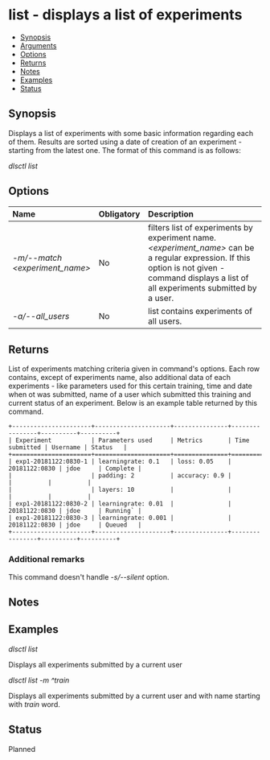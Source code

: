 # list - displays a list of experiments

- [Synopsis](#synopsis)  
- [Arguments](#arguments)  
- [Options](#options)
- [Returns](#returns)
- [Notes](#notes)  
- [Examples](#examples)  
- [Status](#status)

## Synopsis

Displays a list of experiments with some basic information regarding each of them. Results are
sorted using a date of creation of an experiment - starting from the latest one. The format of this command is as follows:  

_dlsctl list <options>_  


## Options

| Name | Obligatory | Description | 
|:--- |:--- |:--- |
|_-m/--match<br> <experiment_name>_ | No | filters list of experiments by experiment name. _<experiment_name>_ can be a regular expression. If this option is not given - command displays a list of all experiments submitted by a user. |
|_-a/--all_users_| No | list contains experiments of all users.|


## Returns

List of experiments matching criteria given in command's options. Each row contains, except of
experiments name, also additional data of each experiments - like parameters used
for this certain training, time and date when ot was submitted, name of a user 
which submitted this training and current status of an experiment. Below is an
example table returned by this command. 

<!-- language: lang-none -->

    +----------------------+---------------------+---------------+----------------+----------+----------+
    | Experiment           | Parameters used     | Metrics       | Time submitted | Username | Status   |
    +======================+=====================+===============+================+==========+==========|
    | exp1-20181122:0830-1 | learningrate: 0.1   | loss: 0.05    |  20181122:0830 | jdoe     | Complete |
    |                      | padding: 2          | accuracy: 0.9 |                |          |          |
    |                      | layers: 10          |               |                |          |          |
    | exp1-20181122:0830-2 | learningrate: 0.01  |               |  20181122:0830 | jdoe     | Running` |
    | exp1-20181122:0830-3 | learningrate: 0.001 |               |  20181122:0830 | jdoe     | Queued   |
    +----------------------+---------------------+---------------+----------------+----------+----------+
    
### Additional remarks

This command doesn't handle _-s/--silent_ option.

## Notes


## Examples

_dlsctl list_

Displays all experiments submitted by a current user

_dlsctl list -m ^train_

Displays all experiments submitted by a current user and with name starting with _train_ word.

## Status

Planned
